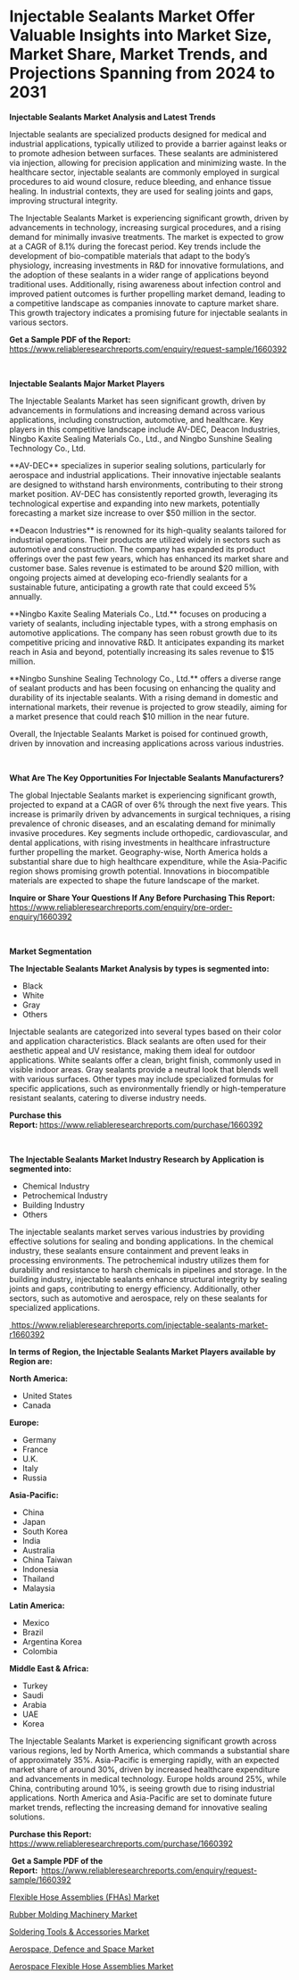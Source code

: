 <p><h1>Injectable Sealants Market Offer Valuable Insights into Market Size, Market Share, Market Trends, and Projections Spanning from 2024 to 2031</h1></p><p><strong>Injectable Sealants Market Analysis and Latest Trends</strong></p>
<p><p>Injectable sealants are specialized products designed for medical and industrial applications, typically utilized to provide a barrier against leaks or to promote adhesion between surfaces. These sealants are administered via injection, allowing for precision application and minimizing waste. In the healthcare sector, injectable sealants are commonly employed in surgical procedures to aid wound closure, reduce bleeding, and enhance tissue healing. In industrial contexts, they are used for sealing joints and gaps, improving structural integrity.</p><p>The Injectable Sealants Market is experiencing significant growth, driven by advancements in technology, increasing surgical procedures, and a rising demand for minimally invasive treatments. The market is expected to grow at a CAGR of 8.1% during the forecast period. Key trends include the development of bio-compatible materials that adapt to the body’s physiology, increasing investments in R&D for innovative formulations, and the adoption of these sealants in a wider range of applications beyond traditional uses. Additionally, rising awareness about infection control and improved patient outcomes is further propelling market demand, leading to a competitive landscape as companies innovate to capture market share. This growth trajectory indicates a promising future for injectable sealants in various sectors.</p></p>
<p><strong>Get a Sample PDF of the Report:&nbsp;</strong> <a href="https://www.reliableresearchreports.com/enquiry/request-sample/1660392?utm_campaign=113&utm_medium=2&utm_source=Github&utm_content=ia&utm_term=26102024&utm_id=injectable-sealants">https://www.reliableresearchreports.com/enquiry/request-sample/1660392</a></p>
<p>&nbsp;</p>
<p><strong>Injectable Sealants Major Market Players</strong></p>
<p><p>The Injectable Sealants Market has seen significant growth, driven by advancements in formulations and increasing demand across various applications, including construction, automotive, and healthcare. Key players in this competitive landscape include AV-DEC, Deacon Industries, Ningbo Kaxite Sealing Materials Co., Ltd., and Ningbo Sunshine Sealing Technology Co., Ltd.</p><p>**AV-DEC** specializes in superior sealing solutions, particularly for aerospace and industrial applications. Their innovative injectable sealants are designed to withstand harsh environments, contributing to their strong market position. AV-DEC has consistently reported growth, leveraging its technological expertise and expanding into new markets, potentially forecasting a market size increase to over $50 million in the sector.</p><p>**Deacon Industries** is renowned for its high-quality sealants tailored for industrial operations. Their products are utilized widely in sectors such as automotive and construction. The company has expanded its product offerings over the past few years, which has enhanced its market share and customer base. Sales revenue is estimated to be around $20 million, with ongoing projects aimed at developing eco-friendly sealants for a sustainable future, anticipating a growth rate that could exceed 5% annually.</p><p>**Ningbo Kaxite Sealing Materials Co., Ltd.** focuses on producing a variety of sealants, including injectable types, with a strong emphasis on automotive applications. The company has seen robust growth due to its competitive pricing and innovative R&D. It anticipates expanding its market reach in Asia and beyond, potentially increasing its sales revenue to $15 million.</p><p>**Ningbo Sunshine Sealing Technology Co., Ltd.** offers a diverse range of sealant products and has been focusing on enhancing the quality and durability of its injectable sealants. With a rising demand in domestic and international markets, their revenue is projected to grow steadily, aiming for a market presence that could reach $10 million in the near future. </p><p>Overall, the Injectable Sealants Market is poised for continued growth, driven by innovation and increasing applications across various industries.</p></p>
<p>&nbsp;</p>
<p><strong>What Are The Key Opportunities For Injectable Sealants Manufacturers?</strong></p>
<p><p>The global Injectable Sealants market is experiencing significant growth, projected to expand at a CAGR of over 6% through the next five years. This increase is primarily driven by advancements in surgical techniques, a rising prevalence of chronic diseases, and an escalating demand for minimally invasive procedures. Key segments include orthopedic, cardiovascular, and dental applications, with rising investments in healthcare infrastructure further propelling the market. Geography-wise, North America holds a substantial share due to high healthcare expenditure, while the Asia-Pacific region shows promising growth potential. Innovations in biocompatible materials are expected to shape the future landscape of the market.</p></p>
<p><strong>Inquire or Share Your Questions If Any Before Purchasing This Report:</strong> <a href="https://www.reliableresearchreports.com/enquiry/pre-order-enquiry/1660392?utm_campaign=113&utm_medium=2&utm_source=Github&utm_content=ia&utm_term=26102024&utm_id=injectable-sealants">https://www.reliableresearchreports.com/enquiry/pre-order-enquiry/1660392</a></p>
<p>&nbsp;</p>
<p><strong>Market Segmentation</strong></p>
<p><strong>The Injectable Sealants Market Analysis by types is segmented into:</strong></p>
<p><ul><li>Black</li><li>White</li><li>Gray</li><li>Others</li></ul></p>
<p><p>Injectable sealants are categorized into several types based on their color and application characteristics. Black sealants are often used for their aesthetic appeal and UV resistance, making them ideal for outdoor applications. White sealants offer a clean, bright finish, commonly used in visible indoor areas. Gray sealants provide a neutral look that blends well with various surfaces. Other types may include specialized formulas for specific applications, such as environmentally friendly or high-temperature resistant sealants, catering to diverse industry needs.</p></p>
<p><strong>Purchase this Report:&nbsp;</strong><a href="https://www.reliableresearchreports.com/purchase/1660392?utm_campaign=113&utm_medium=2&utm_source=Github&utm_content=ia&utm_term=26102024&utm_id=injectable-sealants">https://www.reliableresearchreports.com/purchase/1660392</a></p>
<p>&nbsp;</p>
<p><strong>The Injectable Sealants Market Industry Research by Application is segmented into:</strong></p>
<p><ul><li>Chemical Industry</li><li>Petrochemical Industry</li><li>Building Industry</li><li>Others</li></ul></p>
<p><p>The injectable sealants market serves various industries by providing effective solutions for sealing and bonding applications. In the chemical industry, these sealants ensure containment and prevent leaks in processing environments. The petrochemical industry utilizes them for durability and resistance to harsh chemicals in pipelines and storage. In the building industry, injectable sealants enhance structural integrity by sealing joints and gaps, contributing to energy efficiency. Additionally, other sectors, such as automotive and aerospace, rely on these sealants for specialized applications.</p></p>
<p><a href="https://www.reliableresearchreports.com/injectable-sealants-market-r1660392?utm_campaign=113&utm_medium=2&utm_source=Github&utm_content=ia&utm_term=26102024&utm_id=injectable-sealants">&nbsp;https://www.reliableresearchreports.com/injectable-sealants-market-r1660392</a></p>
<p><strong>In terms of Region, the Injectable Sealants Market Players available by Region are:</strong></p>
<p>
    <p> <strong> North America: </strong>
        <ul>
            <li>United States</li>
            <li>Canada</li>
        </ul>
        </p> 
    <p> <strong> Europe: </strong>
        <ul>
            <li>Germany</li>
            <li>France</li>
            <li>U.K.</li>
            <li>Italy</li>
            <li>Russia</li>
        </ul>
        </p> 
    <p> <strong> Asia-Pacific: </strong>
        <ul>
            <li>China</li>
            <li>Japan</li>
            <li>South Korea</li>
            <li>India</li>
            <li>Australia</li>
            <li>China Taiwan</li>
            <li>Indonesia</li>
            <li>Thailand</li>
            <li>Malaysia</li>
        </ul>
        </p> 
    <p> <strong> Latin America: </strong>
        <ul>
            <li>Mexico</li>
            <li>Brazil</li>
            <li>Argentina Korea</li>
            <li>Colombia</li>
        </ul>
        </p> 
    <p> <strong> Middle East & Africa: </strong>
        <ul>
            <li>Turkey</li>
            <li>Saudi</li>
            <li>Arabia</li>
            <li>UAE</li>
            <li>Korea</li>
        </ul>
    </p>
    </p>
<p><p>The Injectable Sealants Market is experiencing significant growth across various regions, led by North America, which commands a substantial share of approximately 35%. Asia-Pacific is emerging rapidly, with an expected market share of around 30%, driven by increased healthcare expenditure and advancements in medical technology. Europe holds around 25%, while China, contributing around 10%, is seeing growth due to rising industrial applications. North America and Asia-Pacific are set to dominate future market trends, reflecting the increasing demand for innovative sealing solutions.</p></p>
<p><strong>Purchase this Report: </strong><a href="https://www.reliableresearchreports.com/purchase/1660392?utm_campaign=113&utm_medium=2&utm_source=Github&utm_content=ia&utm_term=26102024&utm_id=injectable-sealants">https://www.reliableresearchreports.com/purchase/1660392</a></p>
<p>&nbsp;<strong>Get a Sample PDF of the Report:&nbsp;&nbsp;</strong><a href="https://www.reliableresearchreports.com/enquiry/request-sample/1660392?utm_campaign=113&utm_medium=2&utm_source=Github&utm_content=ia&utm_term=26102024&utm_id=injectable-sealants">https://www.reliableresearchreports.com/enquiry/request-sample/1660392</a></p>
<p><strong></strong></p>
<p><p><a href="https://github.com/OrlandoHBarks/Market-Research-Report-List-1/blob/main/flexible-hose-assemblies-fhas-market.md?utm_campaign=113&utm_medium=2&utm_source=Github&utm_content=ia&utm_term=26102024&utm_id=injectable-sealants">Flexible Hose Assemblies (FHAs) Market</a></p><p><a href="https://www.linkedin.com/pulse/rubber-molding-machinery-market-global-regional-analysis-v1y8c?utm_campaign=113&utm_medium=2&utm_source=Github&utm_content=ia&utm_term=26102024&utm_id=injectable-sealants">Rubber Molding Machinery Market</a></p><p><a href="https://issuu.com/reportprime-2/docs/soldering-tools-accessories-market-size-2030.pptx?utm_campaign=113&utm_medium=2&utm_source=Github&utm_content=ia&utm_term=26102024&utm_id=injectable-sealants">Soldering Tools & Accessories Market</a></p><p><a href="https://issuu.com/reportprime-2/docs/aerospace-defence-and-space-market-size-2030.pptx?utm_campaign=113&utm_medium=2&utm_source=Github&utm_content=ia&utm_term=26102024&utm_id=injectable-sealants">Aerospace, Defence and Space Market</a></p><p><a href="https://github.com/NathanColeman327/Market-Research-Report-List-1/blob/main/aerospace-flexible-hose-assemblies-market.md?utm_campaign=113&utm_medium=2&utm_source=Github&utm_content=ia&utm_term=26102024&utm_id=injectable-sealants">Aerospace Flexible Hose Assemblies Market</a></p></p>